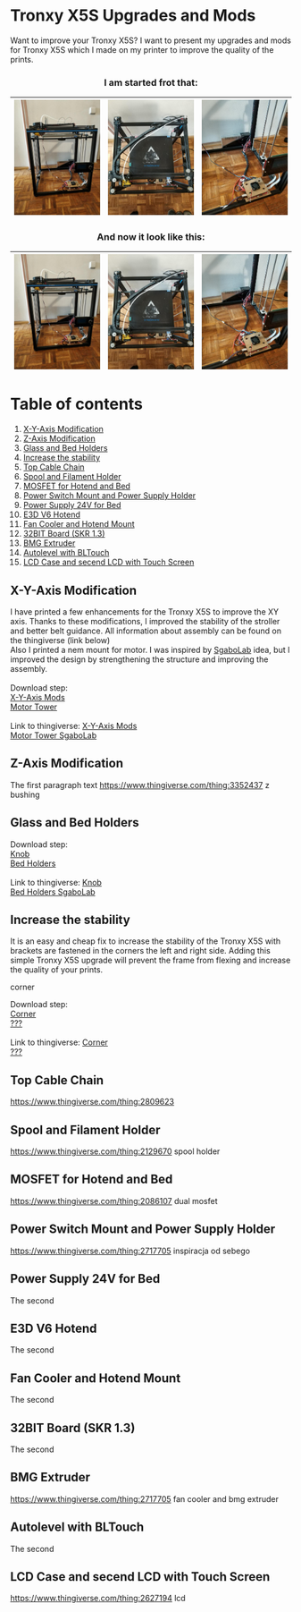 # Tronxy X5S Upgrades and Mods

Want to improve your Tronxy X5S? I want to present my upgrades and mods for Tronxy X5S which 
I made on my printer to improve the quality of the prints.

### <p align="center">I am started frot that:</p>
<img src="https://github.com/matusiakp/Test/blob/master/Photo/ORIGIN_1.jpg" width="270" alt="New"> | <img src="https://github.com/matusiakp/Test/blob/master/Photo/ORIGIN_2.jpg" width="270" alt="New"> |<img src="https://github.com/matusiakp/Test/blob/master/Photo/ORIGIN_3.jpg" width="270" alt="New"> 
--- | --- | ---

### <p align="center">And now it look like this:</p>
<img src="https://github.com/matusiakp/Test/blob/master/Photo/ORIGIN_1.jpg" width="270" alt="New"> | <img src="https://github.com/matusiakp/Test/blob/master/Photo/ORIGIN_2.jpg" width="270" alt="New"> |<img src="https://github.com/matusiakp/Test/blob/master/Photo/ORIGIN_3.jpg" width="270" alt="New"> 
--- | --- | ---

# Table of contents
1. [X-Y-Axis Modification](#head1)
2. [Z-Axis Modification](#head2)
3. [Glass and Bed Holders](#head3)
4. [Increase the stability](#head4)
5. [Top Cable Chain](#head5)
6. [Spool and Filament Holder](#head6)
7. [MOSFET for Hotend and Bed](#head7)
8. [Power Switch Mount and Power Supply Holder](#head8)
9. [Power Supply 24V for Bed](#head9)
10. [E3D V6 Hotend](#head10)
11. [Fan Cooler and Hotend Mount](#head11)
12. [32BIT Board (SKR 1.3)](#head12)
13. [BMG Extruder](#head13)
14. [Autolevel with BLTouch](#head14)
15. [LCD Case and secend LCD with Touch Screen](#head15)



## X-Y-Axis Modification <a name="head1"></a>
I have printed a few enhancements for the Tronxy X5S to improve the XY axis. Thanks to these modifications, I improved the stability of the stroller and better belt guidance. All information about assembly can be found on the thingiverse (link below) </a> <br>
Also I printed a nem mount for motor. I was inspired by <a href="https://www.thingiverse.com/thing:2717656">SgaboLab</a> idea, but I improved the design by strengthening the structure and improving the assembly. <br><br>
Download step:<br>
<a href="???">X-Y-Axis Mods</a><br>
<a href="???">Motor Tower</a><br><br>
Link to thingiverse:
<a href="https://www.thingiverse.com/thing:2815168">X-Y-Axis Mods</a><br>
<a href="https://www.thingiverse.com/thing:2717656">Motor Tower SgaboLab</a><br>
## Z-Axis Modification <a name="head2"></a>
The first paragraph text
https://www.thingiverse.com/thing:3352437 z bushing
## Glass and Bed Holders <a name="head3"></a>

Download step:<br>
<a href="???">Knob</a><br>
<a href="???">Bed Holders</a><br><br>
Link to thingiverse:
<a href="https://www.thingiverse.com/thing:3216157">Knob</a><br>
<a href="https://www.thingiverse.com/thing:2633636">Bed Holders SgaboLab</a><br>
## Increase the stability <a name="head4"></a>
It is an easy and cheap fix to increase the stability of the Tronxy X5S with brackets are fastened in the corners the left and right side. 
Adding this simple Tronxy X5S upgrade will prevent the frame from flexing and increase the quality of your prints.

 corner

Download step:<br>
<a href="???">Corner</a><br>
<a href="???">???</a><br><br>
Link to thingiverse:
<a href="https://www.thingiverse.com/thing:2771055">Corner</a><br>
<a href="https://www.thingiverse.com/thing:2633636">???</a><br>

## Top Cable Chain <a name="head5"></a>
https://www.thingiverse.com/thing:2809623

## Spool and Filament Holder <a name="head6"></a>
https://www.thingiverse.com/thing:2129670 spool holder

## MOSFET for Hotend and Bed <a name="head7"></a>
https://www.thingiverse.com/thing:2086107 dual mosfet 

## Power Switch Mount and Power Supply Holder <a name="head8"></a>
https://www.thingiverse.com/thing:2717705 inspiracja od sebego

## Power Supply 24V for Bed <a name="head9"></a>
The second 

## E3D V6 Hotend <a name="head10"></a>
The second 

## Fan Cooler and Hotend Mount <a name="head11"></a>
The second 


## 32BIT Board (SKR 1.3) <a name="head12"></a>
The second 


## BMG Extruder <a name="head13"></a>
https://www.thingiverse.com/thing:2717705 fan cooler and bmg extruder


## Autolevel with BLTouch <a name="head14"></a>
The second 


## LCD Case and secend LCD with Touch Screen <a name="head15"></a>
https://www.thingiverse.com/thing:2627194 lcd 




